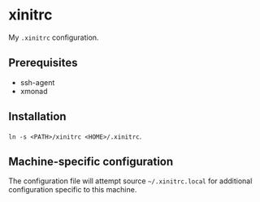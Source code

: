 xinitrc
======

My `.xinitrc` configuration.

## Prerequisites

* ssh-agent
* xmonad

## Installation

`ln -s <PATH>/xinitrc <HOME>/.xinitrc`.

## Machine-specific configuration

The configuration file will attempt source `~/.xinitrc.local` for additional configuration specific
to this machine.
